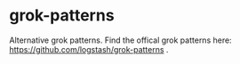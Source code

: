 grok-patterns
=============

Alternative grok patterns.
Find the offical grok patterns here: https://github.com/logstash/grok-patterns .
